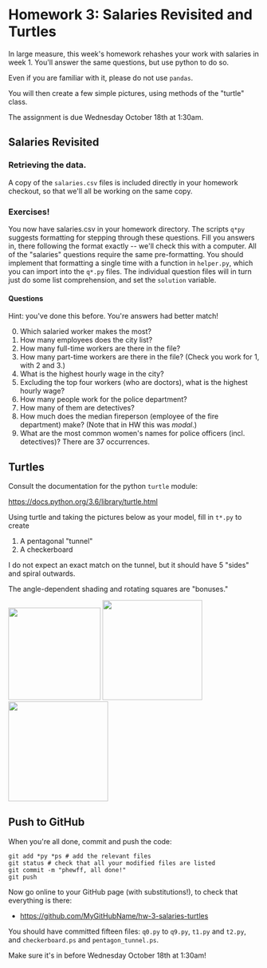 # Homework 3: Salaries Revisited and Turtles

In large measure, this week's homework rehashes your work with salaries in week 1.
You'll answer the same questions, but use python to do so.

Even if you are familiar with it, please do not use `pandas`.

You will then create a few simple pictures, using methods of the "turtle" class.

The assignment is due Wednesday October 18th at 1:30am.


## Salaries Revisited

### Retrieving the data.

A copy of the `salaries.csv` files is included directly in your homework checkout, so that we'll all be working on the same copy.

### Exercises!

You now have salaries.csv in your homework directory.
The scripts `q*py` suggests formatting for stepping through these questions.
Fill you answers in, there following the format exactly -- we'll check this with a computer.
All of the "salaries" questions require the same pre-formatting.
You should implement that formatting a single time with a function in `helper.py`,
  which you can import into the `q*.py` files.
The individual question files will in turn just do some list comprehension,
  and set the `solution` variable.

#### Questions

Hint: you've done this before.  You're answers had better match!

0. Which salaried worker makes the most?
1. How many employees does the city list?
2. How many full-time workers are there in the file?
3. How many part-time workers are there in the file?  (Check you work for 1, with 2 and 3.)
4. What is the highest hourly wage in the city?
5. Excluding the top four workers (who are doctors), what is the highest hourly wage?
6. How many people work for the police department?
7. How many of them are detectives?
8. How much does the median fireperson (employee of the fire department) make?  (Note that in HW this was _modal_.)
9. What are the most common women's names for police officers (incl. detectives)?  There are 37 occurrences.

## Turtles

Consult the documentation for the python `turtle` module:

https://docs.python.org/3.6/library/turtle.html

Using turtle and taking the pictures below as your model, fill in `t*.py` to create

1. A pentagonal "tunnel"
2. A checkerboard

I do not expect an exact match on the tunnel, but it should have 5 "sides" and spiral outwards.

The angle-dependent shading and rotating squares are "bonuses."

<img src="https://raw.githubusercontent.com/harris-ippp/03-salaries-turtles/master/img/pentagonal_tunnel.png" width="185"> <img src="https://raw.githubusercontent.com/harris-ippp/03-salaries-turtles/master/img/checkerboard.png"      width="200"> <img src="https://raw.githubusercontent.com/harris-ippp/03-salaries-turtles/master/img/tilting_checkers.png"  width="200">



## Push to GitHub

When you're all done, commit and push the code:
```
git add *py *ps # add the relevant files
git status # check that all your modified files are listed
git commit -m "phewff, all done!"
git push
```

Now go online to your GitHub page (with substitutions!), to check that everything is there:

* https://github.com/MyGitHubName/hw-3-salaries-turtles

You should have committed fifteen files: `q0.py` to `q9.py`, `t1.py` and `t2.py`, and `checkerboard.ps` and `pentagon_tunnel.ps`.

Make sure it's in before Wednesday October 18th at 1:30am!
